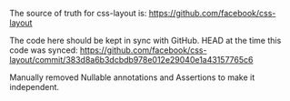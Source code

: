 The source of truth for css-layout is: https://github.com/facebook/css-layout

The code here should be kept in sync with GitHub.
HEAD at the time this code was synced: https://github.com/facebook/css-layout/commit/383d8a6b3dcbdb978e012e29040e1a43157765c6

Manually removed Nullable annotations and Assertions to make it independent.
